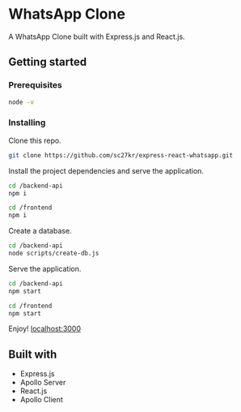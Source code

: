 # WhatsApp Clone

A WhatsApp Clone built with Express.js and React.js.

## Getting started

### Prerequisites
```bash
node -v
```

### Installing

Clone this repo.

```bash
git clone https://github.com/sc27kr/express-react-whatsapp.git
```

Install the project dependencies and serve the application.

```bash
cd /backend-api
npm i

cd /frontend
npm i
```

Create a database.

```bash
cd /backend-api
node scripts/create-db.js
```

Serve the application.

```bash
cd /backend-api
npm start

cd /frontend
npm start
```

Enjoy! [localhost:3000](http://localhost:3000)

## Built with

* Express.js
* Apollo Server
* React.js
* Apollo Client
